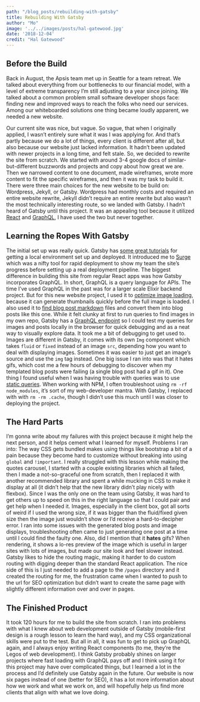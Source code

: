 ```yaml
---
path: "/blog_posts/rebuilding-with-gatsby"
title: Rebuilding With Gatsby
author: "Mo"
image: '../../images/posts/hal-gatewood.jpg'
date: '2018-12-04'
credit: "Hal Gatewood"
---
```



## Before the Build
Back in August, the Apsis team met up in Seattle for a team retreat. We talked about everything from our bottlenecks to our financial model, with a level of extreme transparency I’m still adjusting to a year since joining.  We talked about a common problem small software developer shops face: finding new and improved ways to reach the folks who need our services.  Among our whiteboarded solutions one thing became loudly apparent, we needed a new website.

Our current site was nice, but vague. So vague, that when I originally applied, I wasn’t entirely sure what it was I was applying for.  And that’s partly because we do a lot of things, every client is different after all, but also because our website just lacked information.  It hadn’t been updated with newer projects in a long time, and felt stale.  So, we decided to rewrite the site from scratch.
We started with around 3-4 google docs of similar-but-different buzzwords and projects and copy about how great we are.  Then we narrowed content to one document, made wireframes, wrote more content to fit the specific wireframes, and then it was my task to build it.  There were three main choices for the new website to be build on: Wordpress, Jekyll, or Gatsby. Wordpress had monthly costs and required an entire website rewrite, Jekyll didn’t require an entire rewrite but also wasn’t the most technically interesting route, so we landed with Gatsby.  I hadn’t heard of Gatsby until this project.  It was an appealing tool because it utilized [React](https://reactjs.org/) and [GraphQL](https://graphql.org), I have used the two but never together.

## Learning the Ropes With Gatsby
The initial set up was really quick. Gatsby has [some great tutorials](https://www.gatsbyjs.org/docs/) for getting a local environment set up and deployed.  It introduced me to [Surge](https://surge.sh/) which was a nifty tool for rapid deployment to show my team the site’s progress before setting up a real deployment pipeline.
The biggest difference in building this site from regular React apps was how Gatsby incorporates GraphQL.  In short, GraphQL is a query language for APIs.  The time I’ve used GraphQL in the past was for a larger scale Elixir backend project.  But for this new website project, I used it to [optimize image loading](https://codebushi.com/using-gatsby-image/), because it can generate thumbnails quickly before the full image is loaded.  I also used it to [find blog post markdown](https://medium.freecodecamp.org/how-to-build-a-react-and-gatsby-powered-blog-in-about-10-minutes-625c35c06481) files and convert them into blog posts like this one.  While it felt clunky at first to run queries to find images in my own repo, Gatsby has a [GraphQL endpoint](https://www.gatsbyjs.org/docs/querying-with-graphql/) so I could test my queries for images and posts locally in the browser for quick debugging and as a neat way to visually explore data.
It took me a bit of debugging to get used to.  Images are different in Gatsby, it comes with its own `Img` component which takes `fluid` or `fixed` instead of an image `src`, depending how you want to deal with displaying images. Sometimes it was easier to just get an image’s source and use the `img` tag instead.  One big issue I ran into was that it hates gifs, which cost me a few hours of debugging to discover when my templated blog posts were failing (a single blog post had a gif in it).  One thing I found useful when I was having trouble with queries was to use [static queries](https://www.gatsbyjs.org/docs/static-query).
When working with NPM, I often troubleshoot using `rm -rf node_modules`, it’s sort of my web-developer mantra.  With Gatsby, I replaced with with `rm -rm .cache`, though I didn’t use this much until I was closer to deploying the project.

## The Hard Parts
I’m gonna write about my failures with this project because it might help the next person, and it helps cement what I learned for myself. Problems I ran into:
The way CSS gets bundled makes using things like bootstrap a bit of a pain because they become hard to customize without breaking into using `global` and `!important`.  I really struggled with this lesson while making the quotes carousel, I started with a couple existing libraries which all failed, then I made a not-so-graceful one from scratch, then I replaced it with another recommended library and spent a while mucking in CSS to make it display at all (it didn’t help that the new library didn’t play nicely with flexbox).  Since I was the only one on the team using Gatsby, it was hard to get others up to speed on this in the right language so that I could pair and get help when I needed it.
Images, especially in the client box, got all sorts of weird if I used the wrong size, if it was bigger than the fluid/fixed given size then the image just wouldn’t show or I’d receive a hard-to-decipher error.  I ran into some issues with the generated blog posts and image displays, troubleshooting often came to just generating one post at a time until I could find the faulty one.  Also, did I mention that it **hates** gifs?  When rendering, it shows a lo-res preview of the image which is useful in larger sites with lots of images, but made our site look and feel slower instead.
Gatsby likes to hide the routing magic, making it harder to do custom routing with digging deeper than the standard React application. The nice side of this is I just needed to add a page to the `/pages` directory and it created the routing for me, the frustration came when I wanted to push to the url for SEO optimization but didn’t want to create the same page with slightly different information over and over in pages.


## The Finished Product
It took 120 hours for me to build the site from scratch.  I ran into problems with what I knew about web development outside of Gatsby (mobile-first design is a rough lesson to learn the hard way), and my CSS organizational skills were put to the test. But all in all, it was fun to get to pick up GraphQL again, and I always enjoy writing React components (to me, they’re the Legos of web development).  I think Gatsby probably shines on larger projects where fast loading with GraphQL pays off and I think using it for this project may have over complicated things, but I learned a lot in the process and I’d definitely use Gatsby again in the future.  Our website is now six pages instead of one (better for SEO), it has a lot more information about how we work and what we work on, and will hopefully help us find more clients that align with what we love doing.
